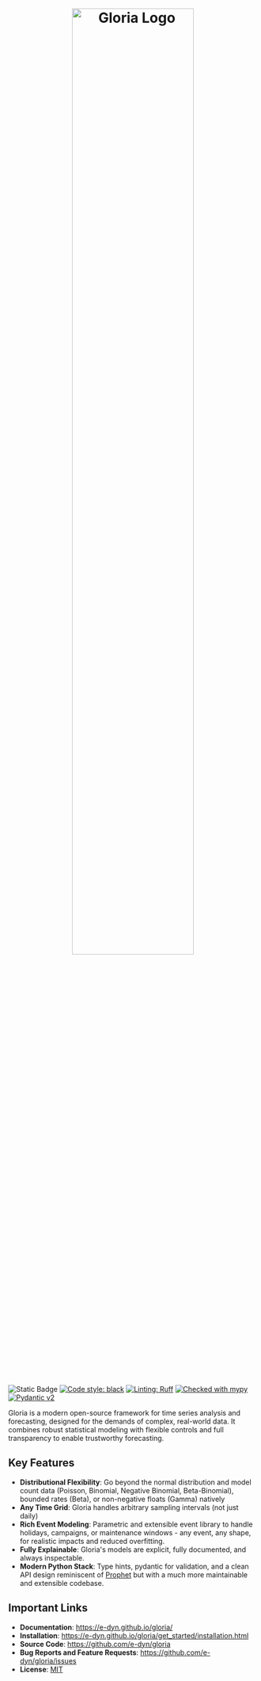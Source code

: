 <h1 align="center">
  <img src="https://e-dyn.github.io/gloria/_static/glorialogo.png" alt="Gloria Logo" style="width:70%;">
</h1><br>

![Static Badge](https://img.shields.io/badge/python-3.9%20%7C%203.10%20%7C%203.11%20%7C%203.12-blue)
[![Code style: black](https://img.shields.io/badge/code%20style-black-000000.svg)](https://github.com/psf/black)
[![Linting: Ruff](https://img.shields.io/endpoint?url=https://raw.githubusercontent.com/charliermarsh/ruff/main/assets/badge/v2.json)](https://github.com/astral-sh/ruff)
[![Checked with mypy](https://www.mypy-lang.org/static/mypy_badge.svg)](https://mypy-lang.org/)
[![Pydantic v2](https://img.shields.io/endpoint?url=https://raw.githubusercontent.com/pydantic/pydantic/main/docs/badge/v2.json)](https://docs.pydantic.dev/latest/contributing/#badges)

Gloria is a modern open-source framework for time series analysis and forecasting, designed for the demands of complex, real-world data. It combines robust statistical modeling with flexible controls and full transparency to enable trustworthy forecasting.

## Key Features

* **Distributional Flexibility**: Go beyond the normal distribution and model count data (Poisson, Binomial, Negative Binomial, Beta-Binomial), bounded rates (Beta), or non-negative floats (Gamma) natively
* **Any Time Grid**: Gloria handles arbitrary sampling intervals (not just daily)
* **Rich Event Modeling**: Parametric and extensible event library to handle holidays, campaigns, or maintenance windows - any event, any shape, for realistic impacts and reduced overfitting.
* **Fully Explainable**: Gloria's models are explicit, fully documented, and always inspectable.
* **Modern Python Stack**: Type hints, pydantic for validation, and a clean API design reminiscent of [Prophet](https://facebook.github.io/prophet/) but with a much more maintainable and extensible codebase.

## Important Links
* **Documentation**: https://e-dyn.github.io/gloria/
* **Installation**: https://e-dyn.github.io/gloria/get_started/installation.html
* **Source Code**: https://github.com/e-dyn/gloria
* **Bug Reports and Feature Requests**: https://github.com/e-dyn/gloria/issues
* **License**: [MIT](https://github.com/e-dyn/gloria/blob/main/LICENSE)



